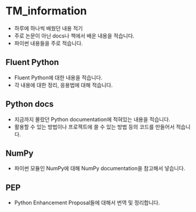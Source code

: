 # TM_information

- 하루에 하나씩 배웠던 내용 적기
- 주로 논문이 아닌 docs나 책에서 배운 내용을 적습니다.
- 파이썬 내용들을 주로 적습니다.

## Fluent Python
- Fluent Python에 대한 내용을 적습니다.
- 각 내용에 대한 정리, 응용법에 대해 적습니다.

## Python docs
- 지금까지 몰랐던 Python documentation에 적혀있는 내용을 적습니다.
- 활용할 수 있는 방법이나 프로젝트에 쓸 수 있는 방법 등의 코드를 만들어서 적습니다.

## NumPy
- 파이썬 모듈인 NumPy에 대해 NumPy documentation을 참고해서 넣습니다.

## PEP
- Python Enhancement Proposal들에 대해서 번역 및 정리합니다.
